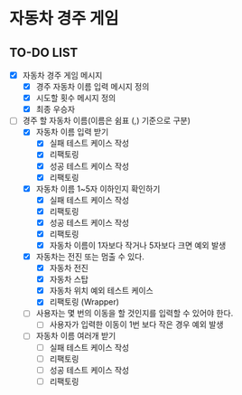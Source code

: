 # 자동차 경주 게임
## TO-DO LIST
* [X] 자동차 경주 게임 메시지 
  * [X] 경주 자동차 이름 입력 메시지 정의
  * [X] 시도할 횟수 메시지 정의
  * [X] 최종 우승자
* [ ] 경주 할 자동차 이름(이름은 쉼표 (,) 기준으로 구분)
  * [X] 자동차 이름 입력 받기
    * [X] 실패 테스트 케이스 작성
    * [X] 리팩토링
    * [X] 성공 테스트 케이스 작성
    * [X] 리팩토링
  * [X] 자동차 이름 1~5자 이하인지 확인하기
    * [X] 실패 테스트 케이스 작성
    * [X] 리팩토링
    * [X] 성공 테스트 케이스 작성
    * [X] 리팩토링
    * [X] 자동차 이름이 1자보다 작거나 5자보다 크면 예외 발생
  * [X] 자동차는 전진 또는 멈출 수 있다.
    * [X] 자동차 전진 
    * [X] 자동차 스탑
    * [X] 자동차 위치 예외 테스트 케이스 
    * [X] 리팩토링 (Wrapper)
  * [ ] 사용자는 몇 번의 이동을 할 것인지를 입력할 수 있어야 한다.
    * [ ] 사용자가 입력한 이동이 1번 보다 작은 경우 예외 발생
  * [ ] 자동차 이름 여러개 받기 
    * [ ] 실패 테스트 케이스 작성
    * [ ] 리팩토링
    * [ ] 성공 테스트 케이스 작성
    * [ ] 리팩토링